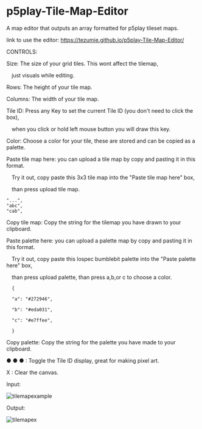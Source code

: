 # p5play-Tile-Map-Editor

A map editor that outputs an array formatted for p5play tileset maps.

link to use the editor: https://tezumie.github.io/p5play-Tile-Map-Editor/

CONTROLS:

 Size: The size of your grid tiles. This wont affect the tilemap,

 just visuals while editing.

Rows: The height of your tile map.

Columns: The width of your tile map.

Tile ID: Press any Key to set the current Tile ID (you don't need to click the box),

 when you click or hold left mouse button you will draw this key.

Color: Choose a color for your tile, these are stored and can be copied as a palette.

Paste tile map here: you can upload a tile map by copy and pasting it in this format.

 Try it out, copy paste this 3x3 tile map into the "Paste tile map here" box,

 than press upload tile map.

    "...",
    "abc",
    "cab",
      

Copy tile map: Copy the string for the tilemap you have drawn to your clipboard.

Paste palette here: you can upload a palette map by copy and pasting it in this format.

 Try it out, copy paste this lospec bumblebit palette into the "Paste palette here" box,

 than press upload palette, than press a,b,or c to choose a color.

      {

      "a": "#272946",

      "b": "#eda031",

      "c": "#e7ffee",

      }
    

Copy palette: Copy the string for the palette you have made to your clipboard.

● ● ● : Toggle the Tile ID display, great for making pixel art.

X : Clear the canvas.

Input:

![tilemapexample](https://github.com/Tezumie/p5play-Tile-Map-Editor/assets/102488626/4c8ae71c-b8d0-4e93-bcfe-6a3e22880593)

Output:

![tilemapex](https://github.com/Tezumie/p5play-Tile-Map-Editor/assets/102488626/aaeca398-b8f3-46a0-8627-584d99834f6b)

